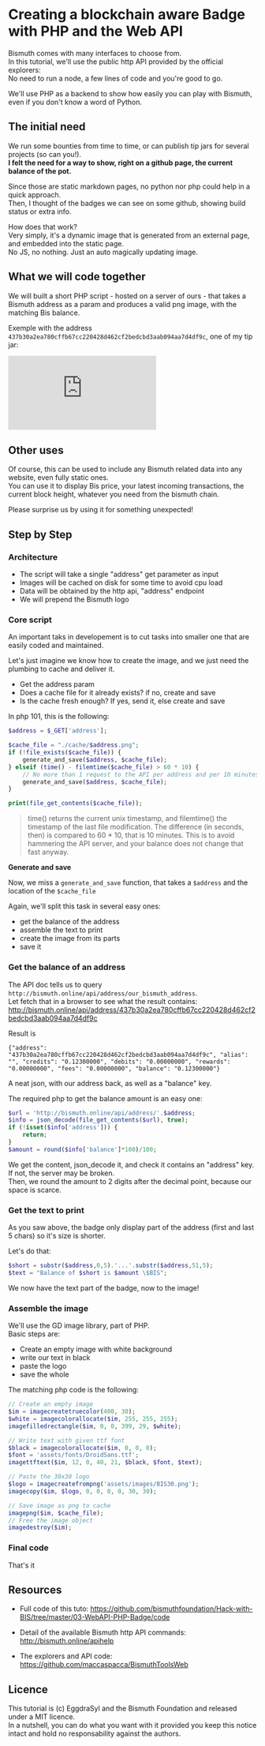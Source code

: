 # Creating a blockchain aware Badge with PHP and the Web API

Bismuth comes with many interfaces to choose from.  
In this tutorial, we'll use the public http API provided by the official explorers:  
No need to run a node, a few lines of code and you're good to go.

We'll use PHP as a backend to show how easily you can play with Bismuth, even if you don't know a word of Python.

## The initial need

We run some bounties from time to time, or can publish tip jars for several projects (so can you!).  
**I felt the need for a way to show, right on a github page, the current balance of the pot.**

Since those are static markdown pages, no python nor php could help in a quick approach.  
Then, I thought of the badges we can see on some github, showing build status or extra info.  

How does that work?  
Very simply, it's a dynamic image that is generated from an external page, and embedded into the static page.  
No JS, no nothing. Just an auto magically updating image.

## What we will code together

We will built a short PHP script - hosted on a server of ours - that takes a Bismuth address as a param and produces a valid png image, with the matching Bis balance.

Exemple with the address `437b30a2ea780cffb67cc220428d462cf2bedcbd3aab094aa7d4df9c`, one of my tip jar:

![TipJar](https://eggpool.net/balance/index.php?address=437b30a2ea780cffb67cc220428d462cf2bedcbd3aab094aa7d4df9c)

## Other uses

Of course, this can be used to include any Bismuth related data into any website, even fully static ones.  
You can use it to display Bis price, your latest incoming transactions, the current block height, whatever you need from the bismuth chain.  

Please surprise us by using it for something unexpected!

## Step by Step

### Architecture

- The script will take a single "address" get parameter as input
- Images will be cached on disk for some time to avoid cpu load
- Data will be obtained by the http api, "address" endpoint 
- We will prepend the Bismuth logo

### Core script

An important taks in developement is to cut tasks into smaller one that are easily coded and maintained.

Let's just imagine we know how to create the image, and we just need the plumbing to cache and deliver it.

- Get the address param
- Does a cache file for it already exists? if no, create and save
- Is the cache fresh enough? If yes, send it, else create and save

In php 101, this is the following:

```php
$address = $_GET['address'];

$cache_file = "./cache/$address.png";
if (!file_exists($cache_file)) {
    generate_and_save($address, $cache_file);
} elseif (time() - filemtime($cache_file) > 60 * 10) {
    // No more than 1 request to the API per address and per 10 minutes.
    generate_and_save($address, $cache_file);
}

print(file_get_contents($cache_file));
```

> time() returns the current unix timestamp, and filemtime() the timestamp of the last file modification. The difference (in seconds, then) is compared to 60 * 10, that is 10 minutes. This is to avoid hammering the API server, and your balance does not change that fast anyway.

**Generate and save**

Now, we miss a `generate_and_save` function, that takes a `$address` and the location of the `$cache_file` 

Again, we'll split this task in several easy ones:
- get the balance of the address
- assemble the text to print
- create the image from its parts
- save it

### Get the balance of an address

The API doc tells us to query `http://bismuth.online/api/address/our_bismuth_address`.  
Let fetch that in a browser to see what the result contains:
http://bismuth.online/api/address/437b30a2ea780cffb67cc220428d462cf2bedcbd3aab094aa7d4df9c

Result is 
```
{"address": "437b30a2ea780cffb67cc220428d462cf2bedcbd3aab094aa7d4df9c", "alias": "", "credits": "0.12300000", "debits": "0.00000000", "rewards": "0.00000000", "fees": "0.00000000", "balance": "0.12300000"}
```
A neat json, with our address back, as well as a "balance" key.

The required php to get the balance amount is an easy one:  
```php
$url = 'http://bismuth.online/api/address/'.$address;    
$info = json_decode(file_get_contents($url), true);    
if (!isset($info['address'])) {
    return;
}
$amount = round($info['balance']*100)/100;  
```
We get the content, json_decode it, and check it contains an "address" key. If not, the server may be broken.  
Then, we round the amount to 2 digits after the decimal point, because our space is scarce.

### Get the text to print

As you saw above, the badge only display part of the address (first and last 5 chars) so it's size is shorter.

Let's do that:

```php
$short = substr($address,0,5).'...'.substr($address,51,5);    
$text = "Balance of $short is $amount \$BIS";
```
We now have the text part of the badge, now to the image!

### Assemble the image

We'll use the GD image library, part of PHP.  
Basic steps are:
- Create an empty image with white background
- write our text in black
- paste the logo
- save the whole

The matching php code is the following:  
```php
// Create an empty image
$im = imagecreatetruecolor(400, 30);
$white = imagecolorallocate($im, 255, 255, 255);
imagefilledrectangle($im, 0, 0, 399, 29, $white);

// Write text with given ttf font
$black = imagecolorallocate($im, 0, 0, 0);
$font = 'assets/fonts/DroidSans.ttf';
imagettftext($im, 12, 0, 40, 21, $black, $font, $text);

// Paste the 30x30 logo
$logo = imagecreatefrompng('assets/images/BIS30.png');
imagecopy($im, $logo, 0, 0, 0, 0, 30, 30);

// Save image as png to cache
imagepng($im, $cache_file);
// Free the image object
imagedestroy($im);
```

### Final code

That's it


## Resources

- Full code of this tuto: https://github.com/bismuthfoundation/Hack-with-BIS/tree/master/03-WebAPI-PHP-Badge/code

- Detail of the available Bismuth http API commands: http://bismuth.online/apihelp
- The explorers and API code: https://github.com/maccaspacca/BismuthToolsWeb

## Licence

This tutorial is (c) EggdraSyl and the Bismuth Foundation and released under a MIT licence.  
In a nutshell, you can do what you want with it provided you keep this notice intact and hold no responsability against the authors.
